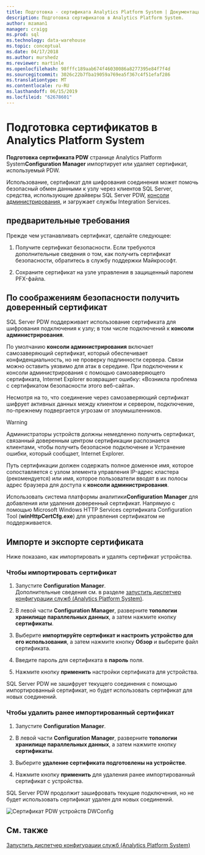 ```yaml
---
title: Подготовка - сертификата Analytics Platform System | Документация Майкрософт
description: Подготовка сертификатов в Analytics Platform System.
author: mzaman1
manager: craigg
ms.prod: sql
ms.technology: data-warehouse
ms.topic: conceptual
ms.date: 04/17/2018
ms.author: murshedz
ms.reviewer: martinle
ms.openlocfilehash: 98fffc189aab674f46030086a8277395e84f7f4d
ms.sourcegitcommit: 3026c22b7fba19059a769ea5f367c4f51efaf286
ms.translationtype: MT
ms.contentlocale: ru-RU
ms.lasthandoff: 06/15/2019
ms.locfileid: "62678601"
---
```

# <a name="certificate-provisioning-in-analytics-platform-system"></a>Подготовка сертификатов в Analytics Platform System
**Подготовка сертификата PDW** странице Analytics Platform System**Configuration Manager** импортирует или удаляет сертификат, используемый PDW. 

Использование, сертификат для шифрования соединения может помочь безопасный обмен данными к узлу через клиентов SQL Server, средства, использующие драйверы SQL Server PDW, [консоли администрирования](monitor-the-appliance-by-using-the-admin-console.md), и загружает службы Integration Services. 
  
## <a name="prerequisites"></a>предварительные требования  
Прежде чем устанавливать сертификат, сделайте следующее:  
  
1.  Получите сертификат безопасности. Если требуются дополнительные сведения о том, как получить сертификат безопасности, обратитесь в службу поддержки Майкрософт.  
  
2.  Сохраните сертификат на узле управления в защищенный паролем PFX-файла.  
  
## <a name="for-security-reasons-obtain-a-trusted-certificate"></a>По соображениям безопасности получить доверенный сертификат  
SQL Server PDW поддерживает использование сертификата для шифрования подключения к узлу; в том числе подключений к **консоли администрирования**.  
  
По умолчанию **консоли администрирования** включает самозаверяющий сертификат, который обеспечивает конфиденциальность, но не проверку подлинности сервера. Связи можно оставить уязвимо для атак в середине. При подключении к консоли администрирования с помощью самозаверяющего сертификата, Internet Explorer возвращает ошибку: «Возникла проблема с сертификатом безопасности этого веб-сайта».  
  
Несмотря на то, что соединение через самозаверяющий сертификат шифрует активных данных между клиентом и сервером, подключение, по-прежнему подвергается угрозам от злоумышленников.  
  
> [!WARNING]  
> Администраторы устройств должны немедленно получить сертификат, связанный доверенным центром сертификации распознается клиентами, чтобы получить безопасное подключение и Устранение ошибки, который сообщает, Internet Explorer.  
  
Путь сертификации должен содержать полное доменное имя, которое сопоставляется с узлом элемента управления IP-адрес кластера (рекомендуется) или имя, которое пользователи вводят в их полосы адрес браузера для доступа к **консоли администрирования**.  
  
Использовать система платформы аналитики**Configuration Manager** для добавления или удаления доверенный сертификат. Напрямую с помощью Microsoft Windows HTTP Services сертификата Configuration Tool (**winHttpCertCfg.exe**) для управления сертификатом не поддерживается.  
  
## <a name="import-or-remove-the-certificate"></a>Импорте и экспорте сертификата  
Ниже показано, как импортировать и удалять сертификат устройства.  
  
### <a name="to-import-the-certificate"></a>Чтобы импортировать сертификат  
  
1.  Запустите **Configuration Manager**.  
Дополнительные сведения см. в разделе [запустить диспетчер конфигурации служб &#40;Analytics Platform System&#41;](launch-the-configuration-manager.md).  

2.  В левой части **Configuration Manager**, разверните **топологии хранилище параллельных данных**, а затем нажмите кнопку **сертификаты**.  
  
3.  Выберите **импортируйте сертификат и настроить устройство для его использования**, а затем нажмите кнопку **Обзор** и выберите файл сертификата.  
  
4.  Введите пароль для сертификата в **пароль** поля.  
  
5.  Нажмите кнопку **применить** настройки сертификата для устройства.  
  
SQL Server PDW не зашифрует текущего соединения с помощью импортированный сертификат, но будет использовать сертификат для новых соединений.  
  
### <a name="to-remove-the-previously-imported-certificate"></a>Чтобы удалить ранее импортированный сертификат  
  
1.  Запустите **Configuration Manager**. 

<!-- MISSING LINKS
For more information, see [Launch the Configuration Manager &#40;Analytics Platform System&#41;](launch-the-configuration-manager-analytics-platform-system.md).  
-->
  
2.  В левой части **Configuration Manager**, разверните **топологии хранилище параллельных данных**, а затем нажмите кнопку **сертификаты**.  
  
3.  Выберите **удаление сертификата подготовлены на устройстве**.  
  
4.  Нажмите кнопку **применить** для удаления ранее импортированный сертификат с устройства.  
  
SQL Server PDW продолжит зашифровать текущие подключения, но не будет использовать сертификат удален для новых соединений.  
  
![Сертификат PDW устройств DWConfig](media/dwconfig-appl-pdw-cert.png "сертификат устройства PDW устройств DWConfig")  
  
## <a name="see-also"></a>См. также  
[Запустить диспетчер конфигурации служб &#40;Analytics Platform System&#41;](launch-the-configuration-manager.md)  
